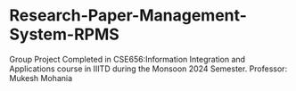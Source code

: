 # Research-Paper-Management-System-RPMS
Group Project Completed in CSE656:Information Integration and Applications course in IIITD during the Monsoon 2024 Semester. Professor: Mukesh Mohania
